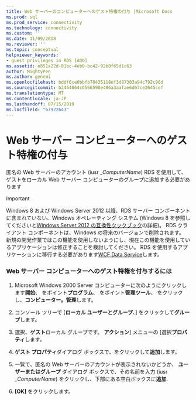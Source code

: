 ```yaml
---
title: Web サーバーのコンピューターへのゲスト特権の付与 |Microsoft Docs
ms.prod: sql
ms.prod_service: connectivity
ms.technology: connectivity
ms.custom: ''
ms.date: 11/09/2018
ms.reviewer: ''
ms.topic: conceptual
helpviewer_keywords:
- guest privileges in RDS [ADO]
ms.assetid: e851a22d-01bc-4eb0-bc42-92b8f65d1c63
author: MightyPen
ms.author: genemi
ms.openlocfilehash: bddf6ce0bbfb78435118ef3d87303a94c792c96d
ms.sourcegitcommit: b2464064c0566590e486a3aafae6d67ce2645cef
ms.translationtype: MT
ms.contentlocale: ja-JP
ms.lasthandoff: 07/15/2019
ms.locfileid: "67922643"
---
```

# <a name="granting-guest-privileges-to-a-web-server-computer"></a>Web サーバー コンピューターへのゲスト特権の付与
匿名の Web サーバーのアカウント (iusr _*ComputerName*) RDS を使用して、ゲストをローカル Web サーバー コンピューターのグループに追加する必要があります  
  
> [!IMPORTANT]
>  Windows 8 および Windows Server 2012 以降、RDS サーバー コンポーネントに含まれていない、Windows オペレーティング システム (Windows 8 を参照してくださいと[Windows Server 2012 の互換性クックブック](https://www.microsoft.com/download/details.aspx?id=27416)の詳細)。 RDS クライアント コンポーネントは、Windows の将来のバージョンで削除されます。 新規の開発作業ではこの機能を使用しないようにし、現在この機能を使用しているアプリケーションは修正することを検討してください。 RDS を使用するアプリケーションに移行する必要があります[WCF Data Service](https://go.microsoft.com/fwlink/?LinkId=199565)します。  
  
### <a name="to-grant-guest-privileges-to-a-web-server-computer"></a>Web サーバー コンピューターへのゲスト特権を付与するには  
  
1.  Microsoft Windows 2000 Server コンピューターに次のようにクリックします**開始**、 をポイント**プログラム**、 をポイント**管理ツール**、 をクリックし、**コンピューター。管理**します。  
  
2.  コンソール ツリーで [**ローカル ユーザーとグループ**、] をクリックして**グループ**します。  
  
3.  選択、**ゲスト**ローカル グループです。 **アクション**] メニューの [選択**プロパティ**します。  
  
4.  **ゲスト プロパティ**ダイアログ ボックスで、をクリックして**追加**します。  
  
5.  一覧で、匿名の Web サーバーのアカウントが表示されないかどうか、 **ユーザーまたはグループ** ダイアログ ボックスで、その名前を入力 (iusr _*ComputerName*) をクリックし、下部にある空白ボックスに**追加**.  
  
6.  **[OK]** をクリックします。


